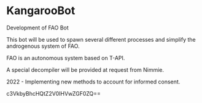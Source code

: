 
# KangarooBot
Development of FAO Bot


This bot will be used to spawn several different processes and simplify the androgenous system of FAO.

FAO is an autonomous system based on T-API.

A special decompiler will be provided at request from Nimmie.


2022 - Implementing new methods to account for informed consent.


c3VkbyBhcHQtZ2V0IHVwZGF0ZQ==
